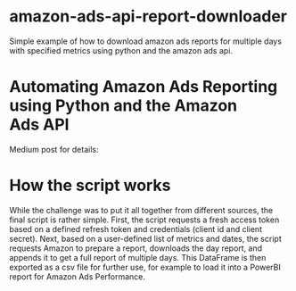# amazon-ads-api-report-downloader
 Simple example of how to download amazon ads reports for multiple days with specified metrics using python and the amazon ads api.
 
 # Automating Amazon Ads Reporting using Python and the Amazon Ads API
 Medium post for details: 
 
# How the script works
While the challenge was to put it all together from different sources, the final script is rather simple.
First, the script requests a fresh access token based on a defined refresh token and credentials (client id and client secret).
Next, based on a user-defined list of metrics and dates, the script requests Amazon to prepare a report, downloads the day report, and appends it to get a full report of multiple days.
This DataFrame is then exported as a csv file for further use, for example to load it into a PowerBI report for Amazon Ads Performance.
